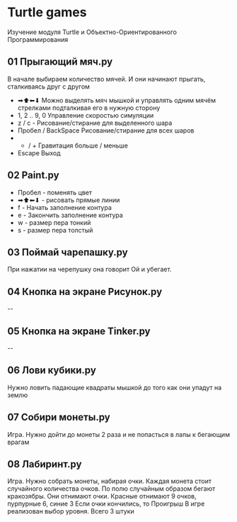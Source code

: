 # Turtle games
Изучение модуля Turtle и Объектно-Ориентированного Программирования

## 01 Прыгающий мяч.py
В начале выбираем количество мячей. И они начинают прыгать, сталкиваясь друг с другом
* ➡⬆⬅⬇  Можно выделять мяч мышкой и управлять одним мячём стрелками подталкивая его в нужную сторону
* 1, 2 .. 9, 0  Управление скоростью симуляции
* z / c - Рисование/стирание для выделенного шара
* Пробел / BackSpace  Рисование/стирание для всех шаров
* - / +  Гравитация больше / меньше
* Escape  Выход

## 02 Paint.py
* Пробел - поменять цвет
* ➡⬆⬅⬇ - рисовать прямые линии
* f - Начать заполнение контура
* e - Закончить заполнение контура
* w - размер пера тонкий
* s - размер пера толстый

## 03 Поймай чарепашку.py
При нажатии на черепушку она говорит Ой и убегает.

## 04 Кнопка на экране Рисунок.py
--
## 05 Кнопка на экране Tinker.py
--

## 06 Лови кубики.py
Нужно ловить падающие квадраты мышкой до того как они упадут на землю

## 07 Собири монеты.py
Игра. Нужно дойти до монеты 2 раза и не попасться в лапы к бегающим врагам

## 08 Лабиринт.py
Игра. Нужно собрать монеты, набирая очки. Каждая монета стоит случайного количества очков.
По полю случайным образом бегают кракозябры. Они отнимают очки.
Красные отнимают 9 очков, пурпурные 6, синие 3
Если очки кончились, то Проигрыш
В игре реализован выбор уровня. Всего 3 штуки